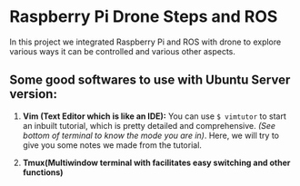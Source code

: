 # Raspberry Pi Drone Steps and ROS
In this project we integrated Raspberry Pi and ROS with drone to explore various ways it can be controlled and various other aspects.

## Some good softwares to use with Ubuntu Server version:
1. **Vim (Text Editor which is like an IDE):**
   You can use ```$ vimtutor``` to start an inbuilt tutorial, which is pretty detailed and comprehensive. _(See bottom of terminal to know the mode you are in)_.
   Here, we will try to give you some notes we made from the tutorial. 
  
2. **Tmux(Multiwindow terminal with facilitates easy switching and other functions)**

